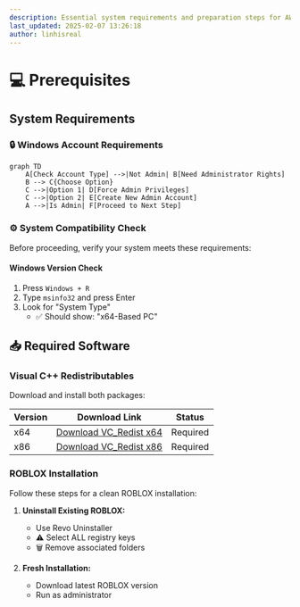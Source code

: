 ```yaml
---
description: Essential system requirements and preparation steps for AWP.GG installation
last_updated: 2025-02-07 13:26:18
author: linhisreal
---
```


# 💻 Prerequisites

## System Requirements

### 🔒 Windows Account Requirements

```mermaid
graph TD
    A[Check Account Type] -->|Not Admin| B[Need Administrator Rights]
    B --> C{Choose Option}
    C -->|Option 1| D[Force Admin Privileges]
    C -->|Option 2| E[Create New Admin Account]
    A -->|Is Admin| F[Proceed to Next Step]
```

### ⚙️ System Compatibility Check

<div class="custom-block warning">
  <p>Before proceeding, verify your system meets these requirements:</p>
</div>

#### Windows Version Check
1. Press `Windows + R`
2. Type `msinfo32` and press Enter
3. Look for "System Type"
   - ✅ Should show: "x64-Based PC"

## 📥 Required Software

### Visual C++ Redistributables

Download and install both packages:

| Version | Download Link | Status |
|---------|--------------|---------|
| x64 | [Download VC_Redist x64](https://aka.ms/vs/17/release/vc_redist.x64.exe) | Required |
| x86 | [Download VC_Redist x86](https://aka.ms/vs/17/release/vc_redist.x86.exe) | Required |

### ROBLOX Installation

<div class="custom-block tip">
  <p>Follow these steps for a clean ROBLOX installation:</p>
</div>

1. **Uninstall Existing ROBLOX:**
   - Use Revo Uninstaller
   - ⚠️ Select ALL registry keys
   - 🗑️ Remove associated folders

2. **Fresh Installation:**
   - Download latest ROBLOX version
   - Run as administrator